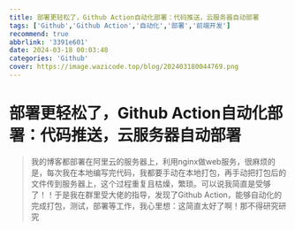 ```yaml
---
title: 部署更轻松了，Github Action自动化部署：代码推送，云服务器自动部署
tags: ['Github','Github Action','自动化','部署','前端开发']
recommend: true
abbrlink: '3391e601'
date: 2024-03-18 00:03:48
categories: 'Github'
cover: https://image.wazicode.top/blog/202403180044769.png
---
```


# 部署更轻松了，Github Action自动化部署：代码推送，云服务器自动部署

> 我的博客都部署在阿里云的服务器上，利用nginx做web服务，很麻烦的是，每次我在本地编写完代码，我都要手动在本地打包，再手动把打包后的文件传到服务器上，这个过程重复且枯燥，繁琐。可以说我简直是受够了！！于是我在群里受大佬的指导，发现了Github Action，能够自动化的完成打包，测试，部署等工作，我心里想：这简直太好了啊！那不得研究研究

